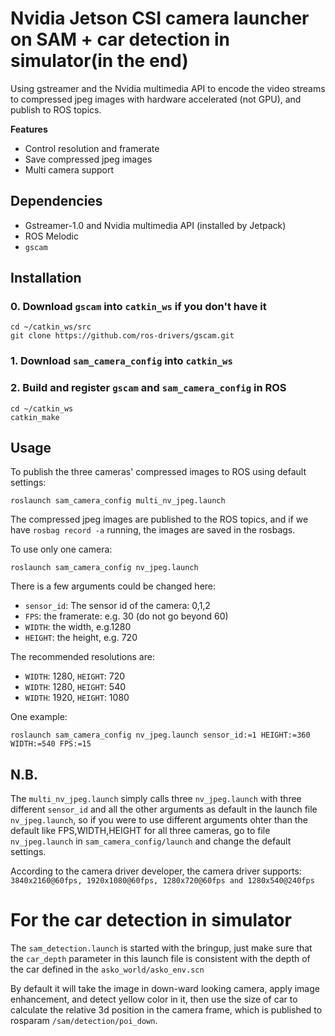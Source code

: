 # Nvidia Jetson CSI camera launcher on SAM + car detection in simulator(in the end)
Using gstreamer and the Nvidia multimedia API to encode the video streams to compressed jpeg images with hardware accelerated (not GPU), and publish to ROS topics.

**Features**

* Control resolution and framerate
* Save compressed jpeg images
* Multi camera support

## Dependencies

* Gstreamer-1.0 and Nvidia multimedia API (installed by Jetpack)
* ROS Melodic
* `gscam`

## Installation 

### 0. Download `gscam` into `catkin_ws` if you don't have it
```
cd ~/catkin_ws/src
git clone https://github.com/ros-drivers/gscam.git
```

### 1. Download `sam_camera_config` into `catkin_ws`

### 2. Build and register `gscam` and `sam_camera_config` in ROS
```
cd ~/catkin_ws
catkin_make
```

## Usage
To publish the three cameras' compressed images to ROS using default settings:
```
roslaunch sam_camera_config multi_nv_jpeg.launch
```
The compressed jpeg images are published to the ROS topics, and if we have `rosbag record -a` running, the images are saved in the rosbags. 

To use only one camera:
```
roslaunch sam_camera_config nv_jpeg.launch
```
There is a few arguments could be changed here:

* `sensor_id`: The sensor id of the camera: 0,1,2
* `FPS`: the framerate: e.g. 30 (do not go beyond 60)
* `WIDTH`: the width, e.g.1280
* `HEIGHT`: the height, e.g. 720

The recommended resolutions are:

* `WIDTH`: 1280, `HEIGHT`: 720
* `WIDTH`: 1280, `HEIGHT`: 540
* `WIDTH`: 1920, `HEIGHT`: 1080

One example:
```
roslaunch sam_camera_config nv_jpeg.launch sensor_id:=1 HEIGHT:=360 WIDTH:=540 FPS:=15
```

## N.B.
The `multi_nv_jpeg.launch` simply calls three `nv_jpeg.launch` with three different `sensor_id` and all the other arguments as default in the launch file `nv_jpeg.launch`, so if you were to use different arguments ohter than the default like FPS,WIDTH,HEIGHT for all three cameras, go to file `nv_jpeg.launch` in `sam_camera_config/launch` and change the default settings.

According to the camera driver developer, the camera driver supports:  `3840x2160@60fps, 1920x1080@60fps, 1280x720@60fps and 1280x540@240fps`

# For the car detection in simulator
The `sam_detection.launch` is started with the bringup, just make sure that the `car_depth` parameter in this launch file is consistent with the depth of the car defined in the `asko_world/asko_env.scn`

By default it will take the image in down-ward looking camera, apply image enhancement, and detect yellow color in it, then use the size of car to calculate the relative 3d position in the camera frame, which is published to rosparam `/sam/detection/poi_down`. 
